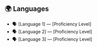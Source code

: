 ## 🌍 Languages

- 🗣️ [Language 1] — [Proficiency Level]  
- 🗣️ [Language 2] — [Proficiency Level]  
- 🗣️ [Language 3] — [Proficiency Level]
